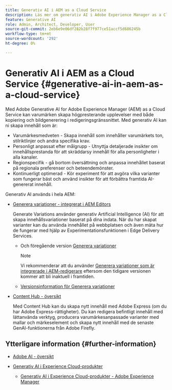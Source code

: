 ```yaml
---
title: Generativ AI i AEM as a Cloud Service
description: Läs mer om generativ AI i Adobe Experience Manager as a Cloud Service
feature: Generative AI
role: Admin, Architect, Developer, User
source-git-commit: 2eb6e9e06df282b28f7f977ce51accf5d686245b
workflow-type: tm+mt
source-wordcount: '292'
ht-degree: 0%

---
```


# Generativ AI i AEM as a Cloud Service {#generative-ai-in-aem-as-a-cloud-service}

Med Adobe Generative AI for Adobe Experience Manager (AEM) as a Cloud Service kan varumärken skapa högpresterande upplevelser med både kopiering och bildgenerering i redigeringsgränssnittet. Med generativ AI kan ni skapa innehåll som är:

* Varumärkesmedveten - Skapa innehåll som innehåller varumärkets ton, stilriktlinjer och andra specifika krav.
* Personligt anpassat efter målgrupp - Utnyttja detaljerade insikter om innehållsprestanda för att skräddarsy innehåll för alla personligheter i alla kanaler.
* Regionspecifik - gå bortom översättning och anpassa innehållet baserat på regionala preferenser och beteendemönster.
* Kontinuerligt optimerad - Kör experiment för att avgöra vilka varianter som fungerar bäst och använd insikter för att förbättra framtida AI-genererat innehåll.

Generativ AI används i hela AEM:

* [Generera variationer - integrerat i AEM Editors](/help/generative-ai/generate-variations-integrated-editor.md)

  Generate Variations använder generativ Artificial Intelligence (AI) för att skapa innehållsvariationer baserat på dina indata. När du har skapat varianter kan du använda innehållet på webbplatsen och även mäta hur de fungerar med hjälp av Experimentationsfunktionen i Edge Delivery Services.

   * Och föregående version [Generera variationer](/help/generative-ai/generate-variations.md)

     >[!NOTE]
     >
     >Vi rekommenderar att du använder [Generera variationer som är integrerade i AEM-redigerare](/help/generative-ai/generate-variations-integrated-editor.md) eftersom den tidigare versionen kommer att bli inaktuell i framtiden.

   * [Versionsinformation för Generera variationer](/help/generative-ai/release-notes-generate-variations.md)

* [Content Hub - översikt](/help/assets/product-overview.md)

  Med Content Hub kan du skapa nytt innehåll med Adobe Express (om du har Adobe Express-rättigheter). Du kan redigera befintligt innehåll med lättanvända verktyg, producera varumärkesanpassade varianter med mallar och märkeselement och skapa nytt innehåll med de senaste GenAI-funktionerna från Adobe Firefly.

<!-- 
  * [AI Assistant in Adobe Experience Manager](/help/implementing/cloud-manager/aem-ai-assistant.md)
-->

## Ytterligare information {#further-information}

* [Adobe AI - översikt](https://www.adobe.com/ai/overview.html)

* [Generativ AI i Experience Cloud-produkter](https://experienceleague.adobe.com/en/docs/core-services/interface/features/generative-ai)

   * [Generativ AI i Experience Cloud-produkter - Adobe Experience Manager](https://experienceleague.adobe.com/en/docs/core-services/interface/features/generative-ai#aem)
